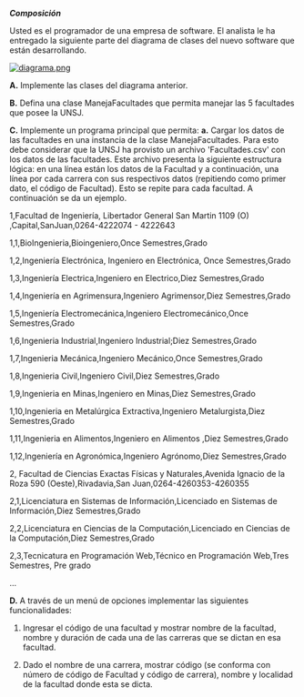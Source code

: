 ___Composición___

Usted es el programador de una empresa de software. El analista le ha entregado la siguiente parte del diagrama de clases del nuevo software que están desarrollando.

[![diagrama.png](https://campusvirtual.unsj.edu.ar/pluginfile.php/462947/mod_assign/intro/Facultad%20Carrera%20%282%29.png)](https://campusvirtual.unsj.edu.ar)

**A.** Implemente las clases del diagrama anterior.

**B.** Defina una clase ManejaFacultades que permita manejar las 5 facultades que posee la UNSJ.

**C.** Implemente un programa principal que permita:
    **a.** Cargar los datos de las facultades en una instancia de la clase ManejaFacultades. Para esto debe considerar que la UNSJ ha provisto un archivo 'Facultades.csv' con los datos de las facultades. Este archivo presenta la siguiente estructura lógica: en una línea están los datos de la Facultad y a continuación, una línea por cada carrera con sus respectivos datos (repitiendo como primer dato, el código de Facultad). Esto se repite para cada facultad. A continuación se da un ejemplo.

1,Facultad de Ingeniería, Libertador General San Martin 1109 (O) ,Capital,SanJuan,0264-4222074 - 4222643

1,1,BioIngenieria,Bioingeniero,Once Semestres,Grado

1,2,Ingeniería Electrónica, Ingeniero en Electrónica, Once Semestres,Grado

1,3,Ingeniería Electrica,Ingeniero en Electrico,Diez Semestres,Grado

1,4,Ingeniería en Agrimensura,Ingeniero Agrimensor,Diez Semestres,Grado

1,5,Ingeniería Electromecánica,Ingeniero Electromecánico,Once Semestres,Grado

1,6,Ingenieria Industrial,Ingeniero Industrial;Diez Semestres,Grado

1,7,Ingenieria Mecánica,Ingeniero Mecánico,Once Semestres,Grado

1,8,Ingenieria Civil,Ingeniero Civil,Diez Semestres,Grado

1,9,Ingenieria en Minas,Ingeniero en Minas,Diez Semestres,Grado

1,10,Ingenieria en Metalúrgica Extractiva,Ingeniero Metalurgista,Diez Semestres,Grado

1,11,Ingenieria en Alimentos,Ingeniero en Alimentos ,Diez Semestres,Grado

1,12,Ingeniería en Agronómica,Ingeniero Agrónomo,Diez Semestres,Grado

2, Facultad de Ciencias Exactas Físicas y Naturales,Avenida Ignacio de la Roza 590 (Oeste),Rivadavia,San Juan,0264-4260353-4260355

2,1,Licenciatura en Sistemas de Información,Licenciado en Sistemas de Información,Diez Semestres,Grado

2,2,Licenciatura en Ciencias de la Computación,Licenciado en Ciencias de la Computación,Diez Semestres,Grado

2,3,Tecnicatura en Programación Web,Técnico en Programación Web,Tres Semestres, Pre grado

...

**D.** A través de un menú de opciones implementar las siguientes funcionalidades:

1. Ingresar el código de una facultad y mostrar nombre de la facultad, nombre y duración de cada una de las carreras que se dictan en esa facultad.

2. Dado el nombre de una carrera, mostrar código (se conforma con número de código de Facultad y código de carrera), nombre y localidad de la facultad donde esta se dicta.